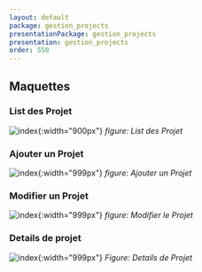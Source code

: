 ```yaml
---
layout: default
package: gestion_projects
presentationPackage: gestion_projects
presentation: gestion_projects
order: 550
---
```

## Maquettes

### List des Projet

![index](/prototype/conception/maquettes/images/list_des_projets.png){:width="900px"}
_figure: List des Projet_


<!-- new slide -->


### Ajouter un Projet

![index](/prototype/conception/maquettes/images/ajouter_un_projet.png){:width="999px"}
_figure: Ajouter un Projet_

<!-- new slide -->


### Modifier un Projet

![index](/prototype/conception/maquettes/images/modifier_le_projet.png){:width="999px"}
_figure: Modifier le Projet_

<!-- new slide -->


### Details de projet

![index](/prototype/conception/maquettes/images/details_de_projet.png){:width="999px"}
*Figure: Details de Projet*

<!-- new slide -->
